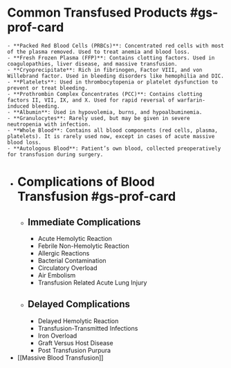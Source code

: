 # Common Transfused Products #gs-prof-card
	- **Packed Red Blood Cells (PRBCs)**: Concentrated red cells with most of the plasma removed. Used to treat anemia and blood loss.
	- **Fresh Frozen Plasma (FFP)**: Contains clotting factors. Used in coagulopathies, liver disease, and massive transfusion.
	- **Cryoprecipitate**: Rich in fibrinogen, Factor VIII, and von Willebrand factor. Used in bleeding disorders like hemophilia and DIC.
	- **Platelets**: Used in thrombocytopenia or platelet dysfunction to prevent or treat bleeding.
	- **Prothrombin Complex Concentrates (PCC)**: Contains clotting factors II, VII, IX, and X. Used for rapid reversal of warfarin-induced bleeding.
	- **Albumin**: Used in hypovolemia, burns, and hypoalbuminemia.
	- **Granulocytes**: Rarely used, but may be given in severe neutropenia with infection.
	- **Whole Blood**: Contains all blood components (red cells, plasma, platelets). It is rarely used now, except in cases of acute massive blood loss.
	- **Autologous Blood**: Patient’s own blood, collected preoperatively for transfusion during surgery.
- # Complications of Blood Transfusion #gs-prof-card
	- ## Immediate Complications
		- Acute Hemolytic Reaction
		- Febrile Non-Hemolytic Reaction
		- Allergic Reactions
		- Bacterial Contamination
		- Circulatory Overload
		- Air Embolism
		- Transfusion Related Acute Lung Injury
	- ## Delayed Complications
		- Delayed Hemolytic Reaction
		- Transfusion-Transmitted Infections
		- Iron Overload
		- Graft Versus Host Disease
		- Post Transfusion Purpura
- [[Massive Blood Transfusion]]